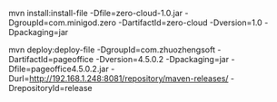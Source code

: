 mvn install:install-file -Dfile=zero-cloud-1.0.jar -DgroupId=com.minigod.zero -DartifactId=zero-cloud -Dversion=1.0 -Dpackaging=jar

mvn deploy:deploy-file -DgroupId=com.zhuozhengsoft -DartifactId=pageoffice -Dversion=4.5.0.2  -Dpackaging=jar  -Dfile=pageoffice4.5.0.2.jar -Durl=http://192.168.1.248:8081/repository/maven-releases/ -DrepositoryId=release

